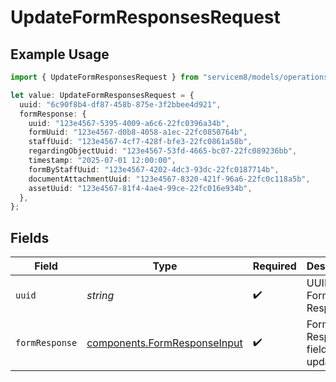 # UpdateFormResponsesRequest

## Example Usage

```typescript
import { UpdateFormResponsesRequest } from "servicem8/models/operations";

let value: UpdateFormResponsesRequest = {
  uuid: "6c90f8b4-df87-458b-875e-3f2bbee4d921",
  formResponse: {
    uuid: "123e4567-5395-4009-a6c6-22fc0396a34b",
    formUuid: "123e4567-d0b8-4058-a1ec-22fc0850764b",
    staffUuid: "123e4567-4cf7-428f-bfe3-22fc0861a58b",
    regardingObjectUuid: "123e4567-53fd-4665-bc07-22fc089236bb",
    timestamp: "2025-07-01 12:00:00",
    formByStaffUuid: "123e4567-4202-4dc3-93dc-22fc0187714b",
    documentAttachmentUuid: "123e4567-8320-421f-96a6-22fc0c118a5b",
    assetUuid: "123e4567-81f4-4ae4-99ce-22fc016e934b",
  },
};
```

## Fields

| Field                                                                        | Type                                                                         | Required                                                                     | Description                                                                  |
| ---------------------------------------------------------------------------- | ---------------------------------------------------------------------------- | ---------------------------------------------------------------------------- | ---------------------------------------------------------------------------- |
| `uuid`                                                                       | *string*                                                                     | :heavy_check_mark:                                                           | UUID of the Form Response                                                    |
| `formResponse`                                                               | [components.FormResponseInput](../../models/components/formresponseinput.md) | :heavy_check_mark:                                                           | Form Response fields to update                                               |